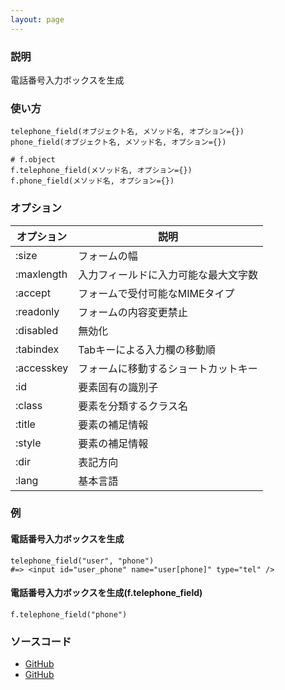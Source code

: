 ```yaml
---
layout: page
---
```


### 説明

電話番号入力ボックスを生成

### 使い方

    telephone_field(オブジェクト名, メソッド名, オプション={})
    phone_field(オブジェクト名, メソッド名, オプション={})

    # f.object
    f.telephone_field(メソッド名, オプション={})
    f.phone_field(メソッド名, オプション={})

### オプション

| オプション | 説明                                 |
| ---------- | ------------------------------------ |
| :size      | フォームの幅                         |
| :maxlength | 入力フィールドに入力可能な最大文字数 |
| :accept    | フォームで受付可能なMIMEタイプ       |
| :readonly  | フォームの内容変更禁止               |
| :disabled  | 無効化                               |
| :tabindex  | Tabキーによる入力欄の移動順          |
| :accesskey | フォームに移動するショートカットキー |
| :id        | 要素固有の識別子                     |
| :class     | 要素を分類するクラス名               |
| :title     | 要素の補足情報                       |
| :style     | 要素の補足情報                       |
| :dir       | 表記方向                             |
| :lang      | 基本言語                             |

### 例

#### 電話番号入力ボックスを生成

    telephone_field("user", "phone")
    #=> <input id="user_phone" name="user[phone]" type="tel" />

#### 電話番号入力ボックスを生成(f.telephone_field)

    f.telephone_field("phone")

### ソースコード

- [GitHub](https://github.com/rails/rails/blob/984c3ef2775781d47efa9f541ce570daa2434a80/actionview/lib/action_view/helpers/form_helper.rb#L1397)
- [GitHub](https://github.com/rails/rails/blob/984c3ef2775781d47efa9f541ce570daa2434a80/actionview/lib/action_view/helpers/form_helper.rb#L1844)
